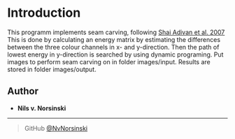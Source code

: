 # Introduction

This programm implements seam carving, following <a href="https://perso.crans.org/frenoy/matlab2012/seamcarving.pdf">
 Shai Adivan et al. 2007</a>
This is done by calculating an energy matrix by estimating the differences between the three colour channels in x- 
and y-direction. Then the path of lowest energy in y-direction is searched by using dynamic programing. Put images to
perform seam carving on in folder images/input. Results are stored in folder images/output.

## Author
* **Nils v. Norsinski**
---

> GitHub [@NvNorsinski](https://github.com/NvNorsinski)